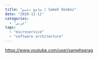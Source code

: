 ```yaml
---
title: "سامح دعبس | Sameh Deabes"
date: "2020-11-11"
categories:
  - "عربي"
tags:
  - "microservice"
  - "software architecture"
---
```


https://www.youtube.com/user/samehserag
